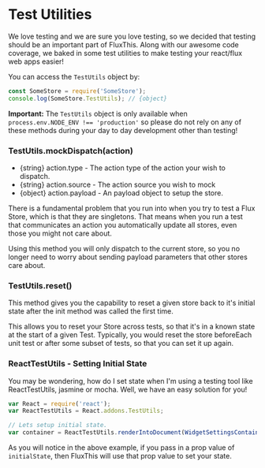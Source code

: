 # Test Utilities

We love testing and we are sure you love testing, so we
decided that testing should be an important part of FluxThis.
Along with our awesome code coverage, we baked in some test utilities
to make testing your react/flux web apps easier!

You can access the `TestUtils` object by:

```javascript
const SomeStore = require('SomeStore');
console.log(SomeStore.TestUtils); // {object}
```

**Important:**
The `TestUtils` object is only available when
`process.env.NODE_ENV !== 'production'` so please do not rely on any
of these methods during your day to day development
other than testing!

### TestUtils.mockDispatch(action)

* {string} action.type - The action type of the action your wish to dispatch.
* {string} action.source - The action source you wish to mock
* {object} action.payload - An payload object to setup the store.

There is a fundamental problem that you run into when you try to
test a Flux Store, which is that they are singletons. That means
when you run a test that communicates an action you automatically
update all stores, even those you might not care about.

Using this method you will only dispatch to the current store, so
you no longer need to worry about sending payload parameters that
other stores care about.

### TestUtils.reset()

This method gives you the capability to reset a given store back to
it's initial state after the init method was called the first time.

This allows you to reset your Store across tests, so that it's in
a known state at the start of a given Test. Typically, you would
reset the store beforeEach unit test or after some subset of tests,
so that you can set it up again.


### ReactTestUtils - Setting Initial State

You may be wondering, how do I set state when I'm using a testing tool
like ReactTestUtils, jasmine or mocha. Well, we have an easy solution for you!

```js
var React = require('react');
var ReactTestUtils = React.addons.TestUtils;

// Lets setup initial state.
var container = ReactTestUtils.renderIntoDocument(WidgetSettingsContainer({initialState: object}));
```

As you will notice in the above example, if you pass in a prop value of
`initialState`, then FluxThis will use that prop value to set your state. 